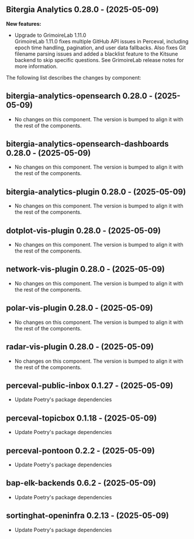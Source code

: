 ## Bitergia Analytics 0.28.0 - (2025-05-09)

**New features:**

 * Upgrade to GrimoireLab 1.11.0\
   GrimoireLab 1.11.0 fixes multiple GitHub API issues in Perceval,
   including epoch time handling, pagination, and user data fallbacks.
   Also fixes Git filename parsing issues and added a blacklist feature
   to the Kitsune backend to skip specific questions. See GrimoireLab
   release notes for more information.

The following list describes the changes by component:

  ## bitergia-analytics-opensearch 0.28.0 - (2025-05-09)
  
  * No changes on this component. The version is bumped to align it
    with the rest of the components.
  ## bitergia-analytics-opensearch-dashboards 0.28.0 - (2025-05-09)
  
  * No changes on this component. The version is bumped to align it
    with the rest of the components.
  ## bitergia-analytics-plugin 0.28.0 - (2025-05-09)
  
  * No changes on this component. The version is bumped to align it
    with the rest of the components.
  ## dotplot-vis-plugin 0.28.0 - (2025-05-09)
  
  * No changes on this component. The version is bumped to align it
    with the rest of the components.
  ## network-vis-plugin 0.28.0 - (2025-05-09)
  
  * No changes on this component. The version is bumped to align it
    with the rest of the components.
  ## polar-vis-plugin 0.28.0 - (2025-05-09)
  
  * No changes on this component. The version is bumped to align it
    with the rest of the components.
  ## radar-vis-plugin 0.28.0 - (2025-05-09)
  
  * No changes on this component. The version is bumped to align it
    with the rest of the components.
  ## perceval-public-inbox 0.1.27 - (2025-05-09)
  
  * Update Poetry's package dependencies
  ## perceval-topicbox 0.1.18 - (2025-05-09)
  
  * Update Poetry's package dependencies
  ## perceval-pontoon 0.2.2 - (2025-05-09)
  
  * Update Poetry's package dependencies
  ## bap-elk-backends 0.6.2 - (2025-05-09)
  
  * Update Poetry's package dependencies
  ## sortinghat-openinfra 0.2.13 - (2025-05-09)
  
  * Update Poetry's package dependencies
